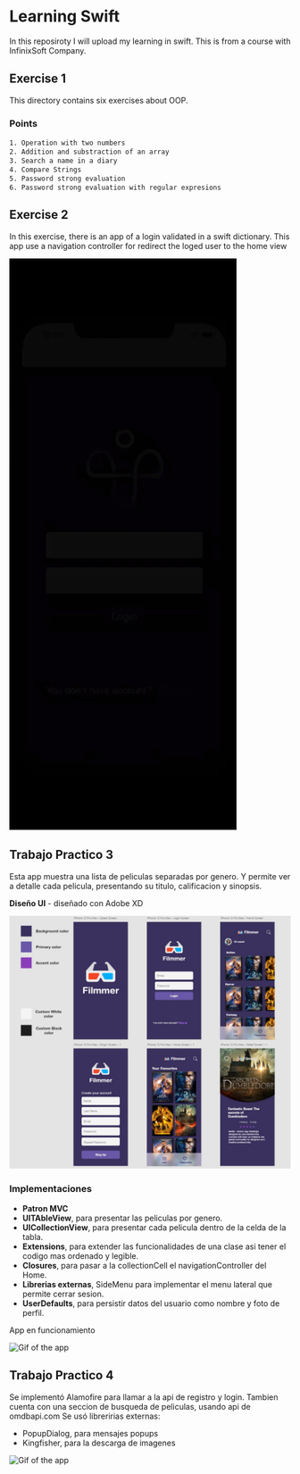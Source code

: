 # Learning Swift

In this reposiroty I will upload my learning in swift. This is from a course with InfinixSoft Company.

## Exercise 1

This directory contains six exercises about OOP.

### Points

    1. Operation with two numbers
    2. Addition and substraction of an array
    3. Search a name in a diary
    4. Compare Strings
    5. Password strong evaluation
    6. Password strong evaluation with regular expresions

## Exercise 2

In this exercise, there is an app of a login validated in a swift dictionary. This app use a navigation controller for redirect the loged user to the home view

![Gif of the app](assets/exercise2/ezgif-4-c36b5f6f13.gif)

## Trabajo Practico 3

Esta app muestra una lista de peliculas separadas por genero. Y permite ver a detalle cada pelicula, presentando su titulo, calificacion y sinopsis.

**Diseño UI** - diseñado con Adobe XD

![app ui design](assets/tp3/uiDesign.jpg)

### Implementaciones
- **Patron MVC**
- **UITAbleView**, para presentar las peliculas por genero.
- **UICollectionView**, para presentar cada pelicula dentro de la celda de la tabla.
- **Extensions**, para extender las funcionalidades de una clase asi tener el codigo mas ordenado y legible.
- **Closures**, para pasar a la collectionCell el navigationController del Home.
- **Librerias externas**, SideMenu para implementar el menu lateral que permite cerrar sesion.
- **UserDefaults**, para persistir datos del usuario como nombre y foto de perfil.

App en funcionamiento

![Gif of the app](assets/tp3/tp3.gif)

## Trabajo Practico 4
Se implementó Alamofire para llamar a la api de registro y login.
Tambien cuenta con una seccion de busqueda de peliculas, usando api de omdbapi.com
Se usó libreririas externas:
- PopupDialog, para mensajes popups
- Kingfisher, para la descarga de imagenes

![Gif of the app](assets/tp4/tp4.gif)